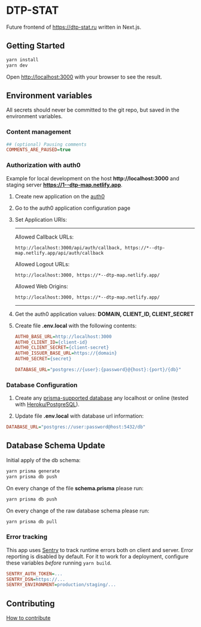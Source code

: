# DTP-STAT

Future frontend of https://dtp-stat.ru written in Next.js.

## Getting Started

```sh
yarn install
yarn dev
```

Open [http://localhost:3000](http://localhost:3000) with your browser to see the result.

## Environment variables

All secrets should never be committed to the git repo, but saved in the environment variables.

### Content management

```ini
## (optional) Pausing comments
COMMENTS_ARE_PAUSED=true
```

### Authorization with auth0

Example for local development on the host **http://localhost:3000** and staging server **https://1--dtp-map.netlify.app**.

1.  Create new application on the [auth0](https://manage.auth0.com/)

1.  Go to the auth0 application configuration page

1.  Set Application URIs:

    ***

    Allowed Callback URLs:

    `http://localhost:3000/api/auth/callback, https://*--dtp-map.netlify.app/api/auth/callback`

    Allowed Logout URLs:

    `http://localhost:3000, https://*--dtp-map.netlify.app/`

    Allowed Web Origins:

    `http://localhost:3000, https://*--dtp-map.netlify.app/`

    ***

1.  Get the auth0 application values: **DOMAIN, CLIENT_ID, CLIENT_SECRET**

1.  Create file **.env.local** with the following contents:

    ```ini
    AUTH0_BASE_URL=http://localhost:3000
    AUTH0_CLIENT_ID={client-id}
    AUTH0_CLIENT_SECRET={client-secret}
    AUTH0_ISSUER_BASE_URL=https://{domain}
    AUTH0_SECRET={secret}
    
    DATABASE_URL="postgres://{user}:{password}@{host}:{port}/{db}"
    ```

### Database Configuration

1.  Create any [prisma-supported database](https://www.prisma.io/docs/concepts/overview) any localhost or online (tested with [Heroku/PostgreSQL](https://www.heroku.com/postgres)).

1.  Update file **.env.local** with database url information:

```ini
DATABASE_URL="postgres://user:password@host:5432/db"
```

## Database Schema Update

Initial apply of the db schema:

```sh
yarn prisma generate
yarn prisma db push
```

On every change of the file **schema.prisma** please run:

```sh
yarn prisma db push
```

On every change of the raw database schema please run:

```sh
yarn prisma db pull
```

### Error tracking

This app uses [Sentry](https://sentry.io) to track runtime errors both on client and server.
Error reporting is disabled by default.
For it to work for a deployment, configure these variables _before_ running `yarn build`.

```ini
SENTRY_AUTH_TOKEN=...
SENTRY_DSN=https://...
SENTRY_ENVIRONMENT=production/staging/...
```

## Contributing

[How to contribute](https://github.com/github/docs/blob/main/CONTRIBUTING.md)
